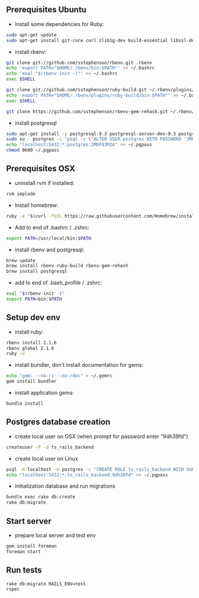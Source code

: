 ## Prerequisites Ubuntu


* Install some dependencies for Ruby:
```bash
sudo apt-get update
sudo apt-get install git-core curl zlib1g-dev build-essential libssl-dev libreadline-dev libyaml-dev libsqlite3-dev sqlite3 libxml2-dev libxslt1-dev libcurl4-openssl-dev python-software-properties libffi-dev
```

* install rbenv:
```bash
git clone git://github.com/sstephenson/rbenv.git .rbenv
echo 'export PATH="$HOME/.rbenv/bin:$PATH"' >> ~/.bashrc
echo 'eval "$(rbenv init -)"' >> ~/.bashrc
exec $SHELL

git clone git://github.com/sstephenson/ruby-build.git ~/.rbenv/plugins/ruby-build
echo 'export PATH="$HOME/.rbenv/plugins/ruby-build/bin:$PATH"' >> ~/.bashrc
exec $SHELL

git clone https://github.com/sstephenson/rbenv-gem-rehash.git ~/.rbenv/plugins/rbenv-gem-rehash
```

* install postgresql

```bash
sudo apt-get install -y postgresql-9.3 postgresql-server-dev-9.3 postgresql-contrib-9.3 postgresql-client-9.3 postgresql-doc-9.3  libpq-dev
sudo su - postgres -c "psql -c \"ALTER USER postgres WITH PASSWORD 'JMDF83M2A';\""
echo "localhost:5432:*:postgres:JMDF83M2A" >> ~/.pgpass
chmod 0600 ~/.pgpass
```

## Prerequisites OSX

* uninstall rvm if installed:
```bash
rvm implode
```

* Install homebrew:
```bash
ruby -e "$(curl -fsSL https://raw.githubusercontent.com/Homebrew/install/master/install)"
```

* Add to end of .bashrc / .zshrc:
```bash
export PATH=/usr/local/bin:$PATH
```

* install rbenv and postgresql:
```bash
brew update
brew install rbenv ruby-build rbenv-gem-rehash
brew install postgresql
```

* add to end of .bash_profile / .zshrc:
```bash
eval "$(rbenv init -)"
export PATH=bin:$PATH
```


## Setup dev env

* install ruby:
```bash
rbenv install 2.1.6
rbenv global 2.1.6
ruby -v
```

* install bundler, don't install documentation for gems:
```bash
echo "gem: --no-ri --no-rdoc" > ~/.gemrc
gem install bundler
```

* install application gems:
```bash
bundle install
```


## Postgres database creation

* create local user on OSX (when prompt for password enter "9dh39fd")
```bash
createuser -P -d ts_rails_backend
```

* create local user on Linux
```bash
psql -h localhost -U postgres -c "CREATE ROLE ts_rails_backend WITH SUPERUSER LOGIN PASSWORD '9dh39fd'"
echo "localhost:5432:*:ts_rails_backend:9dh39fd" >> ~/.pgpass
```

* initialization database and run migrations
```bash
bundle exec rake db:create
rake db:migrate
```


## Start server

* prepare local server and test env

```bash
gem install foreman
foreman start
```


## Run tests

```bash
rake db:migrate RAILS_ENV=test
rspec
```
